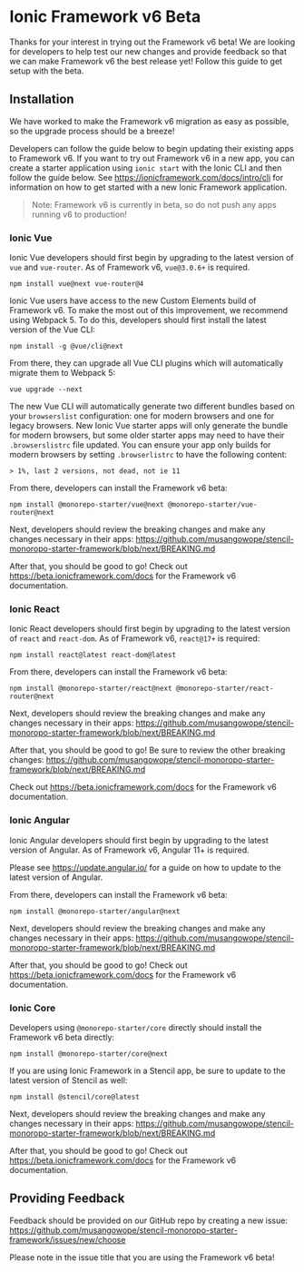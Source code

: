 # Ionic Framework v6 Beta

Thanks for your interest in trying out the Framework v6 beta! We are looking for developers to help test our new changes and provide feedback so that we can make Framework v6 the best release yet! Follow this guide to get setup with the beta.

## Installation

We have worked to make the Framework v6 migration as easy as possible, so the upgrade process should be a breeze!

Developers can follow the guide below to begin updating their existing apps to Framework v6. If you want to try out Framework v6 in a new app, you can create a starter application using `ionic start` with the Ionic CLI and then follow the guide below. See https://ionicframework.com/docs/intro/cli for information on how to get started with a new Ionic Framework application.

> Note: Framework v6 is currently in beta, so do not push any apps running v6 to production!

### Ionic Vue

Ionic Vue developers should first begin by upgrading to the latest version of `vue` and `vue-router`. As of Framework v6, `vue@3.0.6+` is required.

```shell
npm install vue@next vue-router@4
```

Ionic Vue users have access to the new Custom Elements build of Framework v6. To make the most out of this improvement, we recommend using Webpack 5. To do this, developers should first install the latest version of the Vue CLI:

```shell
npm install -g @vue/cli@next
```

From there, they can upgrade all Vue CLI plugins which will automatically migrate them to Webpack 5:

```shell
vue upgrade --next
```

The new Vue CLI will automatically generate two different bundles based on your `browserslist` configuration: one for modern browsers and one for legacy browsers. New Ionic Vue starter apps will only generate the bundle for modern browsers, but some older starter apps may need to have their `.browserslistrc` file updated. You can ensure your app only builds for modern browsers by setting `.browserlistrc` to have the following content:

```
> 1%, last 2 versions, not dead, not ie 11
```

From there, developers can install the Framework v6 beta:

```shell
npm install @monorepo-starter/vue@next @monorepo-starter/vue-router@next
```

Next, developers should review the breaking changes and make any changes necessary in their apps: https://github.com/musangowope/stencil-monoropo-starter-framework/blob/next/BREAKING.md

After that, you should be good to go! Check out https://beta.ionicframework.com/docs for the Framework v6 documentation.

### Ionic React

Ionic React developers should first begin by upgrading to the latest version of `react` and `react-dom`. As of Framework v6, `react@17+` is required:

```shell
npm install react@latest react-dom@latest
```

From there, developers can install the Framework v6 beta:

```shell
npm install @monorepo-starter/react@next @monorepo-starter/react-router@next
```

Next, developers should review the breaking changes and make any changes necessary in their apps: https://github.com/musangowope/stencil-monoropo-starter-framework/blob/next/BREAKING.md

After that, you should be good to go! Be sure to review the other breaking changes: https://github.com/musangowope/stencil-monoropo-starter-framework/blob/next/BREAKING.md

Check out https://beta.ionicframework.com/docs for the Framework v6 documentation.

### Ionic Angular

Ionic Angular developers should first begin by upgrading to the latest version of Angular. As of Framework v6, Angular 11+ is required.

Please see https://update.angular.io/ for a guide on how to update to the latest version of Angular.

From there, developers can install the Framework v6 beta:

```shell
npm install @monorepo-starter/angular@next
```

Next, developers should review the breaking changes and make any changes necessary in their apps: https://github.com/musangowope/stencil-monoropo-starter-framework/blob/next/BREAKING.md

After that, you should be good to go! Check out https://beta.ionicframework.com/docs for the Framework v6 documentation.

### Ionic Core

Developers using `@monorepo-starter/core` directly should install the Framework v6 beta directly:

```shell
npm install @monorepo-starter/core@next
```

If you are using Ionic Framework in a Stencil app, be sure to update to the latest version of Stencil as well:

```shell
npm install @stencil/core@latest
```

Next, developers should review the breaking changes and make any changes necessary in their apps: https://github.com/musangowope/stencil-monoropo-starter-framework/blob/next/BREAKING.md

After that, you should be good to go! Check out https://beta.ionicframework.com/docs for the Framework v6 documentation.

## Providing Feedback

Feedback should be provided on our GitHub repo by creating a new issue: https://github.com/musangowope/stencil-monoropo-starter-framework/issues/new/choose

Please note in the issue title that you are using the Framework v6 beta!
